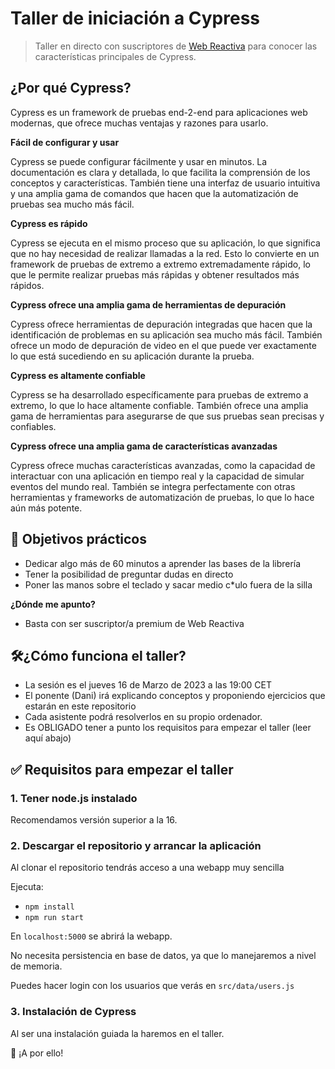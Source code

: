 # Taller de iniciación a Cypress

> Taller en directo con suscriptores de [Web Reactiva](https://webreactiva.com) para conocer las características principales de Cypress.


## ¿Por qué Cypress?

Cypress es un framework de pruebas end-2-end para aplicaciones web modernas, que ofrece muchas ventajas y razones para usarlo.

**Fácil de configurar y usar**

Cypress se puede configurar fácilmente y usar en minutos. La documentación es clara y detallada, lo que facilita la comprensión de los conceptos y características. También tiene una interfaz de usuario intuitiva y una amplia gama de comandos que hacen que la automatización de pruebas sea mucho más fácil.

**Cypress es rápido**

Cypress se ejecuta en el mismo proceso que su aplicación, lo que significa que no hay necesidad de realizar llamadas a la red. Esto lo convierte en un framework de pruebas de extremo a extremo extremadamente rápido, lo que le permite realizar pruebas más rápidas y obtener resultados más rápidos.

**Cypress ofrece una amplia gama de herramientas de depuración**

Cypress ofrece herramientas de depuración integradas que hacen que la identificación de problemas en su aplicación sea mucho más fácil. También ofrece un modo de depuración de video en el que puede ver exactamente lo que está sucediendo en su aplicación durante la prueba.

**Cypress es altamente confiable**

Cypress se ha desarrollado específicamente para pruebas de extremo a extremo, lo que lo hace altamente confiable. También ofrece una amplia gama de herramientas para asegurarse de que sus pruebas sean precisas y confiables.

**Cypress ofrece una amplia gama de características avanzadas**

Cypress ofrece muchas características avanzadas, como la capacidad de interactuar con una aplicación en tiempo real y la capacidad de simular eventos del mundo real. También se integra perfectamente con otras herramientas y frameworks de automatización de pruebas, lo que lo hace aún más potente.

## 🔎 Objetivos prácticos
- Dedicar algo más de 60 minutos a aprender las bases de la librería
- Tener la posibilidad de preguntar dudas en directo
- Poner las manos sobre el teclado y sacar medio c\*ulo fuera de la silla

**¿Dónde me apunto?**
- Basta con ser suscriptor/a premium de Web Reactiva


## 🛠¿Cómo funciona el taller?

- La sesión es el jueves 16 de Marzo de 2023 a las 19:00 CET
- El ponente (Dani) irá explicando conceptos y proponiendo ejercicios que estarán en este repositorio
- Cada asistente podrá resolverlos en su propio ordenador.
- Es OBLIGADO tener a punto los requisitos para empezar el taller (leer aquí abajo)


## ✅ Requisitos para empezar el taller

### 1. Tener node.js instalado

Recomendamos versión superior a la 16.

### 2. Descargar el repositorio y arrancar la aplicación

Al clonar el repositorio tendrás acceso a una webapp muy sencilla

Ejecuta:
- `npm install`
- `npm run start`

En `localhost:5000` se abrirá la webapp.

No necesita persistencia en base de datos, ya que lo manejaremos a nivel de memoria.

Puedes hacer login con los usuarios que verás en `src/data/users.js`

### 3. Instalación de Cypress

Al ser una instalación guiada la haremos en el taller.

💪 ¡A por ello!